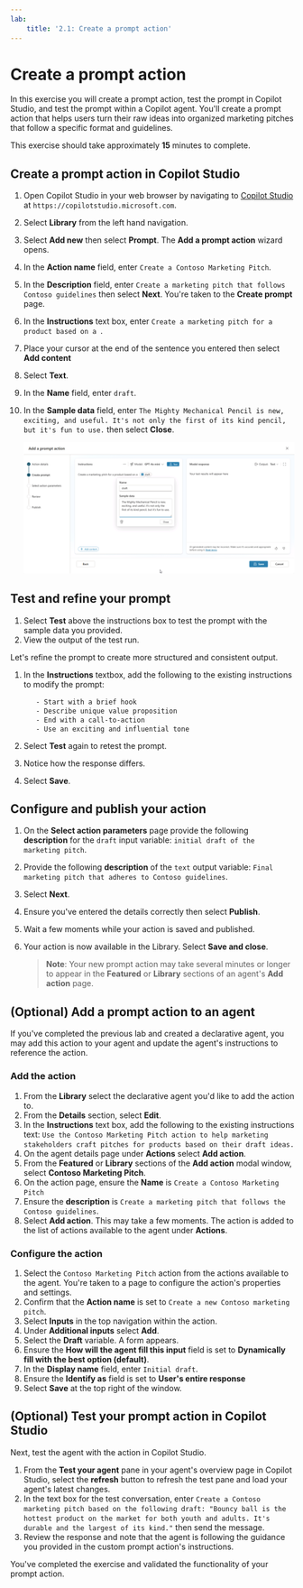 ```yaml
---
lab:
    title: '2.1: Create a prompt action'
---
```


# Create a prompt action

In this exercise you will create a prompt action, test the prompt in Copilot Studio, and test the prompt within a Copilot agent. You'll create a prompt action that helps users turn their raw ideas into organized marketing pitches that follow a specific format and guidelines.

This exercise should take approximately **15** minutes to complete.

## Create a prompt action in Copilot Studio

1. Open Copilot Studio in your web browser by navigating to [Copilot Studio](https://copilotstudio.microsoft.com) at `https://copilotstudio.microsoft.com`.
1. Select **Library** from the left hand navigation.
1. Select **Add new** then select **Prompt**. The **Add a prompt action** wizard opens.
1. In the **Action name** field, enter `Create a Contoso Marketing Pitch`.
1. In the **Description** field, enter `Create a marketing pitch that follows Contoso guidelines` then select **Next**. You're taken to the **Create prompt** page.
1. In the **Instructions** text box, enter `Create a marketing pitch for a product based on a `.
1. Place your cursor at the end of the sentence you entered then select **Add content**
1. Select **Text**.
1. In the **Name** field, enter `draft`.
1. In the **Sample data** field, enter `The Mighty Mechanical Pencil is new, exciting, and useful. It's not only the first of its kind pencil, but it's fun to use.` then select **Close**.

    ![Screenshot of the prompt builder UI in Copilot Studio showing an input variable being configured with the name "draft".](../Media/prompt-action-input.png)

## Test and refine your prompt

1. Select **Test** above the instructions box to test the prompt with the sample data you provided.
1. View the output of the test run.

Let's refine the prompt to create more structured and consistent output.

1. In the **Instructions** textbox, add the following to the existing instructions to modify the prompt:

    ```The pitch should follow the following Contoso guidelines:
       - Start with a brief hook
       - Describe unique value proposition
       - End with a call-to-action
       - Use an exciting and influential tone
    ```

1. Select **Test** again to retest the prompt.
1. Notice how the response differs.
1. Select **Save**.

## Configure and publish your action

1. On the **Select action parameters** page provide the following **description** for the `draft` input variable: `initial draft of the marketing pitch`.
1. Provide the following **description** of the `text` output variable: `Final marketing pitch that adheres to Contoso guidelines`.
1. Select **Next**.
1. Ensure you've entered the details correctly then select **Publish**.
1. Wait a few moments while your action is saved and published.
1. Your action is now available in the Library. Select **Save and close**.

   > **Note**: Your new prompt action may take several minutes or longer to appear in the **Featured** or **Library** sections of an agent's **Add action** page.

## (Optional) Add a prompt action to an agent

If you've completed the previous lab and created a declarative agent, you may add this action to your agent and update the agent's instructions to reference the action.

### Add the action

1. From the **Library** select the declarative agent you'd like to add the action to.
1. From the **Details** section, select **Edit**.
1. In the **Instructions** text box, add the following to the existing instructions text: `Use the Contoso Marketing Pitch action to help marketing stakeholders craft pitches for products based on their draft ideas.`
1. On the agent details page under **Actions** select **Add action**.
1. From the **Featured** or **Library** sections of the **Add action** modal window, select **Contoso Marketing Pitch**.
1. On the action page, ensure the **Name** is `Create a Contoso Marketing Pitch`
1. Ensure the **description** is `Create a marketing pitch that follows the Contoso guidelines`.
1. Select **Add action**. This may take a few moments. The action is added to the list of actions available to the agent under **Actions**.

### Configure the action

1. Select the `Contoso Marketing Pitch` action from the actions available to the agent. You're taken to a page to configure the action's properties and settings.
1. Confirm that the **Action name** is set to `Create a new Contoso marketing pitch`.
1. Select **Inputs** in the top navigation within the action.
1. Under **Additional inputs** select **Add**.
1. Select the **Draft** variable. A form appears.
1. Ensure the **How will the agent fill this input** field is set to **Dynamically fill with the best option (default)**.
1. In the **Display name** field, enter `Initial draft`.
1. Ensure the **Identify as** field is set to **User's entire response**
1. Select **Save** at the top right of the window.

## (Optional) Test your prompt action in Copilot Studio

Next, test the agent with the action in Copilot Studio.

1. From the **Test your agent** pane in your agent's overview page in Copilot Studio, select the **refresh** button to refresh the test pane and load your agent's latest changes.
1. In the text box for the test conversation, enter `Create a Contoso marketing pitch based on the following draft: "Bouncy ball is the hottest product on the market for both youth and adults. It's durable and the largest of its kind."` then send the message.
1. Review the response and note that the agent is following the guidance you provided in the custom prompt action's instructions.

You've completed the exercise and validated the functionality of your prompt action.
